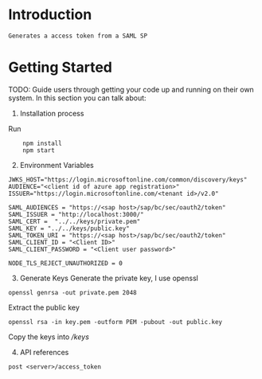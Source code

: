 # Introduction 
    Generates a access token from a SAML SP

# Getting Started
TODO: Guide users through getting your code up and running on their own system. In this section you can talk about:
1.	Installation process

Run
```
    npm install
    npm start
```
2.	Environment Variables 
```
JWKS_HOST="https://login.microsoftonline.com/common/discovery/keys"
AUDIENCE="<client id of azure app registration>"
ISSUER="https://login.microsoftonline.com/<tenant id>/v2.0"

SAML_AUDIENCES = "https://<sap host>/sap/bc/sec/oauth2/token"
SAML_ISSUER = "http://localhost:3000/"
SAML_CERT =  "../../keys/private.pem"
SAML_KEY = "../../keys/public.key"
SAML_TOKEN_URI = "https://<sap host>/sap/bc/sec/oauth2/token"
SAML_CLIENT_ID = "<Client ID>"
SAML_CLIENT_PASSWORD = "<Client user password>"

NODE_TLS_REJECT_UNAUTHORIZED = 0
```
3.  Generate Keys
Generate the private key, I use openssl
```
openssl genrsa -out private.pem 2048
```
Extract the public key
```
openssl rsa -in key.pem -outform PEM -pubout -out public.key
```
Copy the keys into */keys*

4.	API references
```
post <server>/access_token

